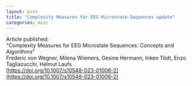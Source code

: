 ```yaml
---
layout: post
title: "Complexity Measures for EEG Microstate Sequences update"
categories: misc
---
```


Article published:  
"Complexity Measures for EEG Microstate Sequences: Concepts and Algorithms"  
Frederic von Wegner, Milena Wiemers, Gesine Hermann, Inken Tödt, Enzo Tagliazucchi, Helmut Laufs  
[https://doi.org/10.1007/s10548-023-01006-2](https://doi.org/10.1007/s10548-023-01006-2)
